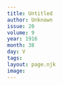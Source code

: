 ```yaml
---
title: Untitled
author: Unknown
issue: 20
volume: 9
year: 1916
month: 38
day: V
tags:
layout: page.njk
image:
---
```

